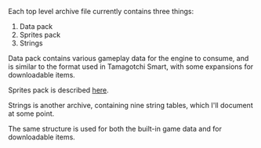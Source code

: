 Each top level archive file currently contains three things:

1. Data pack
2. Sprites pack
3. Strings

Data pack contains various gameplay data for the engine to consume, and is
similar to the format used in Tamagotchi Smart, with some expansions for
downloadable items.

Sprites pack is described [here](/formats/sprites.md).

Strings is another archive, containing nine string tables, which I'll document
at some point.

The same structure is used for both the built-in game data and for downloadable
items.
